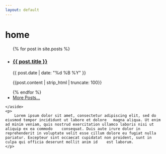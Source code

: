 ```yaml
---
layout: default
---
```


# home
<section>
    <aside>
        <ul class="entries">
            {% for post in site.posts %}
              <li>
                <article>
                  <a href="{{ site.url }}{{ site.baseurl }}{{ post.url }}">
                    <h3>{{ post.title }}</h3>    
                  </a>
                  <time class="blogdate"> {{ post.date | date: "%d %B %Y" }} </time>
                  <p> {{post.content | strip_html | truncate: 100}} </p>
                </article>
              </li>
            {% endfor %}
              <li>
                <a href="{{ site.url }}{{ site.baseurl }}/posts"> More Posts...</a>
              </li>
        </ul>
        
    </aside>
    <p>
        Lorem ipsum dolor sit amet, consectetur adipiscing elit, sed do eiusmod tempor incididunt ut labore et dolore   magna aliqua. Ut enim ad minim veniam, quis nostrud exercitation ullamco laboris nisi ut aliquip ex ea commodo    consequat. Duis aute irure dolor in reprehenderit in voluptate velit esse cillum dolore eu fugiat nulla    pariatur. Excepteur sint occaecat cupidatat non proident, sunt in culpa qui officia deserunt mollit anim id    est laborum.
    </p>
</section>